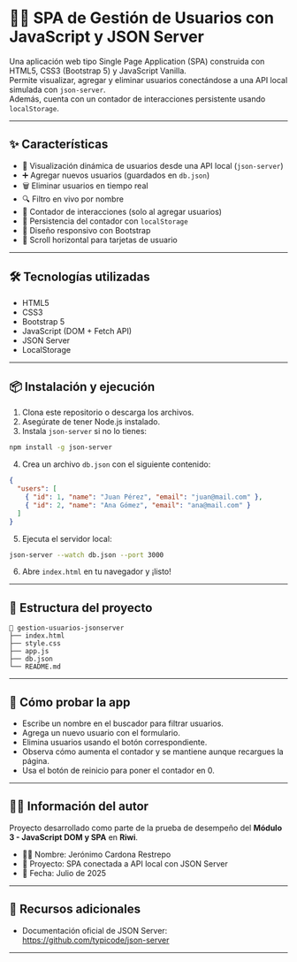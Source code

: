 # 🧑‍💻 SPA de Gestión de Usuarios con JavaScript y JSON Server

Una aplicación web tipo Single Page Application (SPA) construida con HTML5, CSS3 (Bootstrap 5) y JavaScript Vanilla.  
Permite visualizar, agregar y eliminar usuarios conectándose a una API local simulada con `json-server`.  
Además, cuenta con un contador de interacciones persistente usando `localStorage`.

---

## ✨ Características

- 🧑 Visualización dinámica de usuarios desde una API local (`json-server`)
- ➕ Agregar nuevos usuarios (guardados en `db.json`)
- 🗑️ Eliminar usuarios en tiempo real
- 🔍 Filtro en vivo por nombre
- 🔢 Contador de interacciones (solo al agregar usuarios)
- 💾 Persistencia del contador con `localStorage`
- 📱 Diseño responsivo con Bootstrap
- 🔁 Scroll horizontal para tarjetas de usuario

---

## 🛠️ Tecnologías utilizadas

- HTML5
- CSS3
- Bootstrap 5
- JavaScript (DOM + Fetch API)
- JSON Server
- LocalStorage

---

## 📦 Instalación y ejecución

1. Clona este repositorio o descarga los archivos.
2. Asegúrate de tener Node.js instalado.
3. Instala `json-server` si no lo tienes:

```bash
npm install -g json-server
```

4. Crea un archivo `db.json` con el siguiente contenido:

```json
{
  "users": [
    { "id": 1, "name": "Juan Pérez", "email": "juan@mail.com" },
    { "id": 2, "name": "Ana Gómez", "email": "ana@mail.com" }
  ]
}
```

5. Ejecuta el servidor local:

```bash
json-server --watch db.json --port 3000
```

6. Abre `index.html` en tu navegador y ¡listo!

---

## 📂 Estructura del proyecto

```
📁 gestion-usuarios-jsonserver
├── index.html
├── style.css
├── app.js
├── db.json
└── README.md
```

---

## 🧪 Cómo probar la app

- Escribe un nombre en el buscador para filtrar usuarios.
- Agrega un nuevo usuario con el formulario.
- Elimina usuarios usando el botón correspondiente.
- Observa cómo aumenta el contador y se mantiene aunque recargues la página.
- Usa el botón de reinicio para poner el contador en 0.

---

## 👨‍🏫 Información del autor

Proyecto desarrollado como parte de la prueba de desempeño del **Módulo 3 - JavaScript DOM y SPA** en **Riwi**.

- 👨‍🎓 Nombre: Jerónimo Cardona Restrepo  
- 🧪 Proyecto: SPA conectada a API local con JSON Server  
- 📅 Fecha: Julio de 2025

---

## 🔗 Recursos adicionales

- Documentación oficial de JSON Server:  
  https://github.com/typicode/json-server

---
